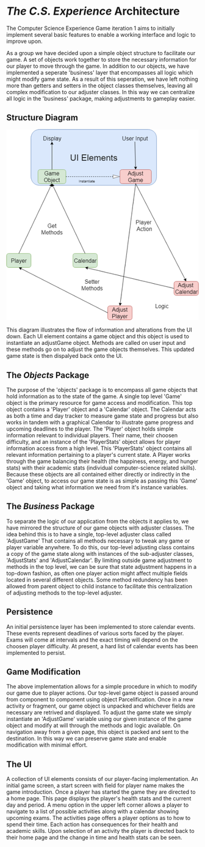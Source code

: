 # _The C.S. Experience_ Architecture

The Computer Science Experience Game iteration 1 aims to initially implement several basic features to enable a working interface and logic to improve upon.

As a group we have decided upon a simple object structure to facilitate our game. A set of objects work together to store the necessary information for our player to move through the game. In addition to our objects, we have implemented a seperate 'business' layer that encompasses all logic which might modify game state. As a result of this seperation, we have left nothing more than getters and setters in the object classes themselves, leaving all complex modification to our adjuster classes. In this way we can centralize all logic in the 'business' package, making adjustments to gameplay easier.

## Structure Diagram
![Structure](structure.png)


This diagram illustrates the flow of information and alterations from the UI down. Each UI element contains a game object and this object is used to instantiate an adjustGame object. Methods are called on user input and these methods go on to adjust the game objects themselves. This updated game state is then dispalyed back onto the UI.

## The _Objects_ Package
The purpose of the 'objects' package is to encompass all game objects that hold information as to the state of the game. A single top level 'Game' object is the primary resource for game access and modification. This top object contains a 'Player' object and a 'Calendar' object. The Calendar acts as both a time and day tracker to measure game state and progress but also works in tandem with a graphical Calendar to illustrate game progress and upcoming deadlines to the player. The 'Player' object holds simple information relevant to individual players. Their name, their choosen difficulty, and an instance of the 'PlayerStats' object allows for player information access from a high level. This 'PlayerStats' object contains all relevant information pertaining to a player's current state. A Player works through the game balancing their health (the happiness, energy, and hunger stats) with their academic stats (individual computer-science related skills). Because these objects are all contained either directly or indirectly in the 'Game' object, to access our game state is as simple as passing this 'Game' object and taking what information we need from it's instance variables.

## The _Business_ Package
To separate the logic of our application from the objects it applies to, we have mirrored the structure of our game objects with adjuster classes. The idea behind this is to have a single, top-level adjuster class called 'AdjustGame' That contains all methods necessary to tweak any game or player variable anywhere. To do this, our top-level adjusting class contains a copy of the game state along with instances of the sub-adjuster classes, 'AdjustStats' and 'AdjustCalendar'. By limiting outside game adjustment to methods in the top level, we can be sure that state adjustment happens in a top-down fashion, as often one player action might affect multiple fields located in several different objects. Some method redundency has been allowed from parent object to child instance to facilitate this centralization of adjusting methods to the top-level adjuster.

## Persistence 
An initial persistence layer has been implemented to store calendar events. These events represent deadlines of various sorts faced by the player. Exams will come at intervals and the exact timing will depend on the choosen player difficulty. At present, a hard list of calendar events has been implemented to persist.

## Game Modification
The above implementation allows for a simple procedure in which to modify our game due to player actions. Our top-level game object is passed around from component to component using object Parcelification. Once in a new activity or fragment, our game object is unpacked and whichever fields are necessary are retrived and displayed. To adjust the game state we simply instantiate an 'AdjustGame' variable using our given instance of the game object and modify at will through the methods and logic available. On navigation away from a given page, this object is packed and sent to the destination. In this way we can preserve game state and enable modification with minimal effort.

## The UI
A collection of UI elements consists of our player-facing implementation. An initial game screen, a start screen with field for player name makes the game introduction. Once a player has started the game they are directed to a home page. This page displays the player's health stats and the current day and period. A menu option in the upper left corner allows a player to navigate to a list of possible activities along with a calendar showing upcoming exams. The activities page offers a player options as to how to spend their time. Each action has consequences for their health and academic skills. Upon selection of an activity the player is directed back to their home page and the change in time and health stats can be seen.
